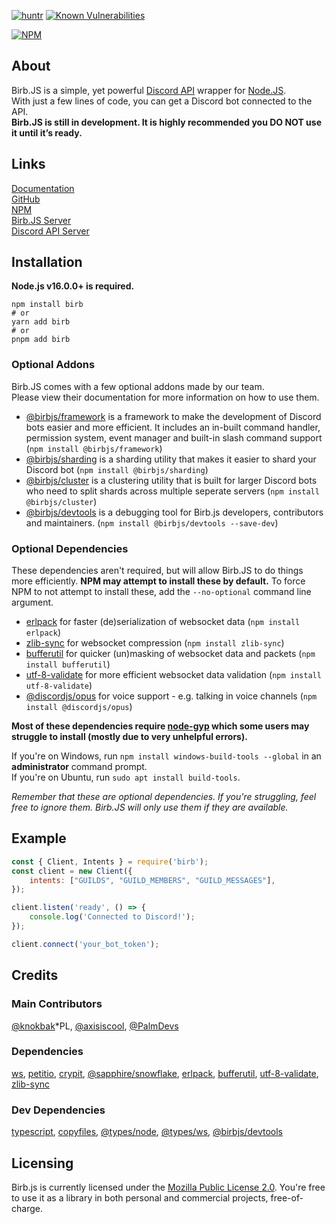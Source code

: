 [![huntr](https://cdn.huntr.dev/huntr_security_badge_mono.svg)](https://huntr.dev)
[![Known Vulnerabilities](https://snyk.io/test/github/BirbJS/Birb/badge.svg)](https://snyk.io/test/github/BirbJS/Birb)

[![NPM](https://nodei.co/npm/birb.png)](https://nodei.co/npm/birb/)

## About
Birb.JS is a simple, yet powerful [Discord API](https://discord.dev) wrapper for [Node.JS](https://nodejs.org).    
With just a few lines of code, you can get a Discord bot connected to the API.    
**Birb.JS is still in development. It is highly recommended you DO NOT use it until it’s ready.**

## Links
[Documentation](https://birb.js.org/)    
[GitHub](https://github.com/BirbJS/Birb)    
[NPM](https://npmjs.com/package/birb)    
[Birb.JS Server](https://discord.gg/FDEjx3xmtr)    
[Discord API Server](https://discord.gg/discord-developers)

## Installation
**Node.js v16.0.0+ is required.**
```sh-session
npm install birb
# or
yarn add birb
# or
pnpm add birb
```

### Optional Addons
Birb.JS comes with a few optional addons made by our team.    
Please view their documentation for more information on how to use them.

- [@birbjs/framework](https://birb.js.org/addons/framework) is a framework to make the development of Discord bots easier and more efficient. It includes an in-built command handler, permission system, event manager and built-in slash command support (`npm install @birbjs/framework`)
- [@birbjs/sharding](https://birb.js.org/addons/sharding) is a sharding utility that makes it easier to shard your Discord bot (`npm install @birbjs/sharding`)
- [@birbjs/cluster](https://birb.js.org/addons/cluster) is a clustering utility that is built for larger Discord bots who need to split shards across multiple seperate servers (`npm install @birbjs/cluster`)
- [@birbjs/devtools](https://birb.js.org/addons/devtools) is a debugging tool for Birb.js developers, contributors and maintainers. (`npm install @birbjs/devtools --save-dev`)

### Optional Dependencies
These dependencies aren't required, but will allow Birb.JS to do things more efficiently. **NPM may attempt to install these by default.** To force NPM to not attempt to install these, add the `--no-optional` command line argument.

- [erlpack](https://npmjs.com/package/erlpack) for faster (de)serialization of websocket data (`npm install erlpack`)
- [zlib-sync](https://npmjs.com/package/zlib-sync) for websocket compression (`npm install zlib-sync`)
- [bufferutil](https://npmjs.com/package/bufferutil) for quicker (un)masking of websocket data and packets (`npm install bufferutil`)
- [utf-8-validate](https://npmjs.com/package/utf-8-validate) for more efficient websocket data validation (`npm install utf-8-validate`)
- [@discordjs/opus](https://npmjs.com/package/@discordjs/opus) for voice support - e.g. talking in voice channels (`npm install @discordjs/opus`)

**Most of these dependencies require [node-gyp](https://github.com/nodejs/node-gyp) which some users may struggle to install (mostly due to very unhelpful errors).**

If you're on Windows, run `npm install windows-build-tools --global` in an **administrator** command prompt.    
If you're on Ubuntu, run `sudo apt install build-tools`.    

*Remember that these are optional dependencies. If you're struggling, feel free to ignore them. Birb.JS will only use them if they are available.*

## Example
```js
const { Client, Intents } = require('birb');
const client = new Client({
    intents: ["GUILDS", "GUILD_MEMBERS", "GUILD_MESSAGES"],
});

client.listen('ready', () => {
    console.log('Connected to Discord!');
});

client.connect('your_bot_token');
```

## Credits

### Main Contributors
[@knokbak](https://github.com/knokbak)*PL, [@axisiscool](https://github.com/axisiscool), [@PalmDevs](https://github.com/PalmDevs)

### Dependencies
[ws](https://npmjs.com/package/ws), [petitio](https://npmjs.com/package/petitio), [crypit](https://npmjs.com/package/crypit), [@sapphire/snowflake](https://npmjs.com/package/@sapphire/snowflake), [erlpack](https://npmjs.com/package/erlpack), [bufferutil](https://npmjs.com/package/bufferutil), [utf-8-validate](https://npmjs.com/package/utf-8-validate), [zlib-sync](https://npmjs.com/package/zlib-sync)

### Dev Dependencies
[typescript](https://npmjs.com/package/typescript), [copyfiles](https://npmjs.com/package/copyfiles), [@types/node](https://npmjs.com/package/@types/node), [@types/ws](https://npmjs.com/package/@types/ws), [@birbjs/devtools](https://npmjs.com/package/@birbjs/devtools)

## Licensing
Birb.js is currently licensed under the [Mozilla Public License 2.0](https://github.com/BirbJS/Birb/blob/main/LICENSE). You're free to use it as a library in both personal and commercial projects, free-of-charge.
